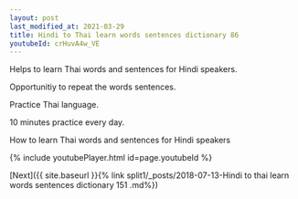 ```yaml
---
layout: post
last_modified_at: 2021-03-29
title: Hindi to Thai learn words sentences dictionary 86 
youtubeId: crHuvA4w_VE
---
```

 
 
Helps to learn Thai words and sentences for Hindi speakers.

Opportunitiy to repeat the words sentences. 

Practice Thai language. 
 
10 minutes practice every day. 
 
How to learn Thai words and sentences for Hindi speakers 
 
{% include youtubePlayer.html id=page.youtubeId %}
 
 
[Next]({{ site.baseurl }}{% link  split1/_posts/2018-07-13-Hindi to thai learn words sentences dictionary 151 .md%})
 
